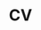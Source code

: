 ---
layout: cv
permalink: /cv/
title: CV
nav: true
nav_order: 8
cv_pdf: Haider_CV_2025.pdf
# description: This is a description of the page. You can modify it in 'pages/_cv.md'. You can also change or remove the top pdf download button.
toc:
  sidebar: left
---
